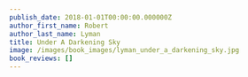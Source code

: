 ```yaml
---
publish_date: 2018-01-01T00:00:00.000000Z
author_first_name: Robert
author_last_name: Lyman
title: Under A Darkening Sky
image: /images/book_images/lyman_under_a_darkening_sky.jpg
book_reviews: []
---
```

